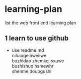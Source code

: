 # learning-plan
list the web front end learning plan 

## 1 learn to use github <br>
 * use readme.md<br>
 nihaogeihweiiwe<br>
buzhidao zhemkej sxuwe<br> 
    bushishuo hsmewhr<br>
    shenme doubgushi<br>
